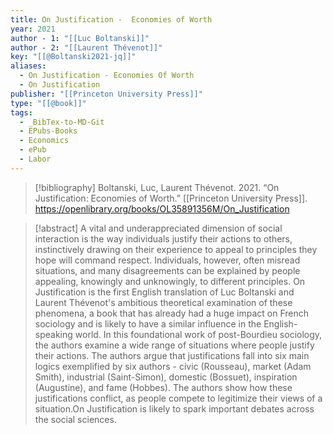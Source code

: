 ```yaml
---
title: On Justification -  Economies of Worth
year: 2021
author - 1: "[[Luc Boltanski]]"
author - 2: "[[Laurent Thévenot]]"
key: "[[@Boltanski2021-jq]]"
aliases:
  - On Justification - Economies Of Worth
  - On Justification
publisher: "[[Princeton University Press]]"
type: "[[@book]]"
tags:
  - _BibTex-to-MD-Git
  - EPubs-Books
  - Economics
  - ePub
  - Labor
---
```


> [!bibliography]
> Boltanski, Luc, Laurent Thévenot. 2021. “On Justification: Economies of Worth.” [[Princeton University Press]]. https://openlibrary.org/books/OL35891356M/On_Justification

> [!abstract]
> A vital and underappreciated dimension of social interaction is the way individuals justify their actions to others, instinctively drawing on their experience to appeal to principles they hope will command respect. Individuals, however, often misread situations, and many disagreements can be explained by people appealing, knowingly and unknowingly, to different principles. On Justification is the first English translation of Luc Boltanski and Laurent Thévenot's ambitious theoretical examination of these phenomena, a book that has already had a huge impact on French sociology and is likely to have a similar influence in the English-speaking world. In this foundational work of post-Bourdieu sociology, the authors examine a wide range of situations where people justify their actions. The authors argue that justifications fall into six main logics exemplified by six authors -  civic (Rousseau), market (Adam Smith), industrial (Saint-Simon), domestic (Bossuet), inspiration (Augustine), and fame (Hobbes). The authors show how these justifications conflict, as people compete to legitimize their views of a situation.On Justification is likely to spark important debates across the social sciences.